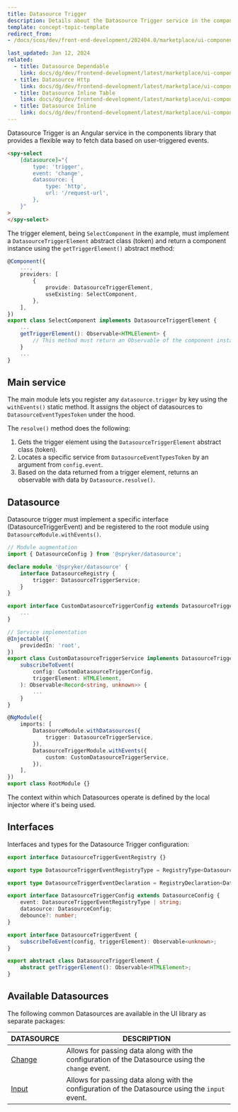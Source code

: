 ```yaml
---
title: Datasource Trigger
description: Details about the Datasource Trigger service in the components library.
template: concept-topic-template
redirect_from:
- /docs/scos/dev/front-end-development/202404.0/marketplace/ui-components-library/datasources/datasource-trigger/datasource-trigger.html

last_updated: Jan 12, 2024
related:
  - title: Datasource Dependable
    link: docs/dg/dev/frontend-development/latest/marketplace/ui-components-library/datasources/datasource-dependable.html
  - title: Datasource Http
    link: docs/dg/dev/frontend-development/latest/marketplace/ui-components-library/datasources/datasource-http.html
  - title: Datasource Inline Table
    link: docs/dg/dev/frontend-development/latest/marketplace/ui-components-library/datasources/datasource-inline-table.html
  - title: Datasource Inline
    link: docs/dg/dev/frontend-development/latest/marketplace/ui-components-library/datasources/datasource-inline.html
---
```


Datasource Trigger is an Angular service in the components library that provides a flexible way to fetch data based on user-triggered events.

```html
<spy-select
    [datasource]="{
        type: 'trigger',
        event: 'change',
        datasource: {
            type: 'http',
            url: '/request-url',
        },
    }"
>
</spy-select>
```

The trigger element, being `SelectComponent` in the example, must implement a `DatasourceTriggerElement` abstract class (token) and return a component instance using the `getTriggerElement()` abstract method:

```ts
@Component({
    ...,
    providers: [
        {
            provide: DatasourceTriggerElement,
            useExisting: SelectComponent,
        },
    ],
})
export class SelectComponent implements DatasourceTriggerElement {
    ...
    getTriggerElement(): Observable<HTMLElement> {
        // This method must return an Observable of the component instance.
    }
    ...
}
```

## Main service

The main module lets you register any `datasource.trigger` by key using the `withEvents()` static method. It assigns the object of datasources to `DatasourceEventTypesToken` under the hood.

The `resolve()` method does the following:
1. Gets the trigger element using the `DatasourceTriggerElement` abstract class (token).
2. Locates a specific service from `DatasourceEventTypesToken` by an argument from `config.event`.
3. Based on the data returned from a trigger element, returns an observable with data by `Datasource.resolve()`.

## Datasource

Datasource trigger must implement a specific interface (DatasourceTriggerEvent) and be registered to the root module using `DatasourceModule.withEvents()`.

```ts
// Module augmentation
import { DatasourceConfig } from '@spryker/datasource';

declare module '@spryker/datasource' {
    interface DatasourceRegistry {
        trigger: DatasourceTriggerService;
    }
}

export interface CustomDatasourceTriggerConfig extends DatasourceTriggerConfig {
    ...
}

// Service implementation
@Injectable({
    providedIn: 'root',
})
export class CustomDatasourceTriggerService implements DatasourceTriggerEvent {
    subscribeToEvent(
        config: CustomDatasourceTriggerConfig,
        triggerElement: HTMLElement,
    ): Observable<Record<string, unknown>> {
        ...
    }
}

@NgModule({
    imports: [
        DatasourceModule.withDatasources({
            trigger: DatasourceTriggerService,
        }),
        DatasourceTriggerModule.withEvents({
            custom: CustomDatasourceTriggerService,
        }),
    ],
})
export class RootModule {}
```

The context within which Datasources operate is defined by the local injector where it's being used.

## Interfaces

Interfaces and types for the Datasource Trigger configuration:

```ts
export interface DatasourceTriggerEventRegistry {}

export type DatasourceTriggerEventRegistryType = RegistryType<DatasourceTriggerEventRegistry>;

export type DatasourceTriggerEventDeclaration = RegistryDeclaration<DatasourceTriggerEventRegistry>;

export interface DatasourceTriggerConfig extends DatasourceConfig {
    event: DatasourceTriggerEventRegistryType | string;
    datasource: DatasourceConfig;
    debounce?: number;
}

export interface DatasourceTriggerEvent {
    subscribeToEvent(config, triggerElement): Observable<unknown>;
}

export abstract class DatasourceTriggerElement {
    abstract getTriggerElement(): Observable<HTMLElement>;
}
```

## Available Datasources

The following common Datasources are available in the UI library as separate packages:  

| DATASOURCE | DESCRIPTION |
|-|-|
| [Change](/docs/dg/dev/frontend-development/{{page.version}}/marketplace/ui-components-library/datasources/datasource-trigger/datasource-trigger-change.html) | Allows for passing data along with the configuration of the Datasource using the `change` event. |
| [Input](/docs/dg/dev/frontend-development/{{page.version}}/marketplace/ui-components-library/datasources/datasource-trigger/datasource-trigger-input.html) | Allows for passing data along with the configuration of the Datasource using the `input` event. |
